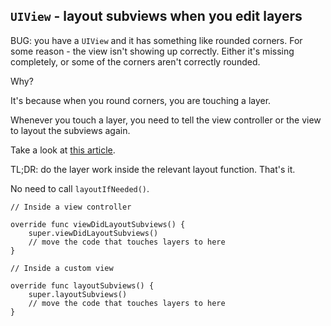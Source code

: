 ## `UIView` - layout subviews when you edit layers

BUG: you have a `UIView` and it has something like rounded corners.
For some reason - the view isn't showing up correctly.
Either it's missing completely, or some of the corners aren't correctly rounded.

Why?

It's because when you round corners, you are touching a layer.

Whenever you touch a layer, you need to tell the view controller or the view to layout the subviews again.

Take a look at [this article](https://www.marcosantadev.com/calayer-auto-layout-swift/).

TL;DR: do the layer work inside the relevant layout function.
That's it.

No need to call `layoutIfNeeded()`.


```
// Inside a view controller

override func viewDidLayoutSubviews() {
    super.viewDidLayoutSubviews()
    // move the code that touches layers to here
}

// Inside a custom view

override func layoutSubviews() {
    super.layoutSubviews()
    // move the code that touches layers to here
}
```